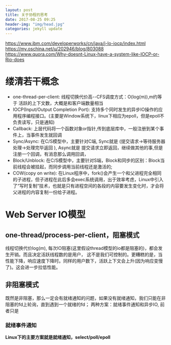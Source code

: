 ```yaml
---
layout: post
title: 关于协程的思考
date: 2017-08-25 09:25
header-img: "img/head.jpg"
categories: jekyll update
---
```


https://www.ibm.com/developerworks/cn/java/j-lo-iocp/index.html
https://my.oschina.net/u/202946/blog/803088
https://www.quora.com/Why-doesnt-Linux-have-a-system-like-IOCP-or-Rio-does

# 缕清若干概念

+ one-thread-per-client: 线程切换代价高--CFS调度方式：O(log(m)),m约等于 活跃的上下文数，大概是和客户端数量相当
+ IOCP(Input/Output Completion Port): 支持多个同时发生的异步IO操作的应用程序编程接口。(主要是Window系统下，linux下相应为epoll，但是epoll不负责读写，只是通知)
+ Callback: 上层代码将一个函数对象or指针,传到底层库中，一般注册到某个事件上，当事件发生就回调
+ Sync/Async: 在C/S模型中，主要针对C端, Sync就是 (提交请求->等待服务器处理->处理完毕返回 ), Async就是 提交请求立即返回，继续做其他的事,但是注册一个回调，有消息那么调用回调，
+ Block/Unblock: 在C/S模型中，主要针对S端，Block和同步的区别：Block当前线程会被挂起，而同步调用当前线程还是激活的;
+ COW(copy on write): 在Linux程序中，fork()会产生一个和父进程完全相同的子进程，但子进程在此后多会exec系统调用，出于效率考虑，Linux中引入了“写时复制“技术，也就是只有进程空间的各段的内容要发生变化时，才会将父进程的内容复制一份给子进程。

# Web Server IO模型

##  one-thread/process-per-client，阻塞模式

线程切换代价log(m), 每次IO阻塞(这里假设thread模型的io都是阻塞的)，都会发生开销。而且决定活跃线程数的是用户，
这不是我们可控制的。更糟糕的是，当性能下降，响应速度下降时。同样的用户数下，活跃上下文会上升(因为响应变慢了)。这会进一步拉低性能。

## 非阻塞模式

既然是非阻塞，那么一定会有就绪通知的问题，如果没有就绪通知，我们只能在非阻塞的fd上轮询，直到遇到一个就绪的fd；
两种方案：就绪事件通知和异步IO, 前者只是

### 就绪事件通知

**Linux下的主要方案就是就绪通知，select/poll/epoll** 
